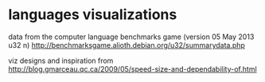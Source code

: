 languages visualizations
========================

data from the computer language benchmarks game (version 05 May 2013 u32 n)
<http://benchmarksgame.alioth.debian.org/u32/summarydata.php>

viz designs and inspiration from
<http://blog.gmarceau.qc.ca/2009/05/speed-size-and-dependability-of.html>
